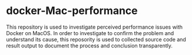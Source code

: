 # docker-Mac-performance
This repository is used to investigate perceived performance issues with Docker on MacOS. In order to investigate to confirm the problem and understand its cause, this reposority is used to collected source code and result output to document the process and conclusion transparently.

